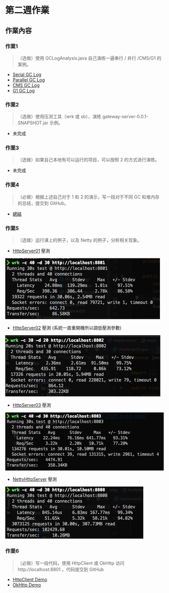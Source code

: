 # 第二週作業

## 作業內容

### 作業1
> （选做）使用 GCLogAnalysis.java 自己演练一遍串行 / 并行 /CMS/G1 的案例。

- [Serial GC Log](./nio01/gc_log/serial_gc.log)
- [Parallel GC Log](./nio01/gc_log/parallel_gc.log)
- [CMS GC Log](./nio01/gc_log/cms_gc.log)
- [G1 GC Log](./nio01/gc_log/g1_gc.log)

### 作業2
> （选做）使用压测工具（wrk 或 sb），演练 gateway-server-0.0.1-SNAPSHOT.jar 示例。

- 未完成

### 作業3
> （选做）如果自己本地有可以运行的项目，可以按照 2 的方式进行演练。

- 未完成

### 作業4
> （必做）根据上述自己对于 1 和 2 的演示，写一段对于不同 GC 和堆内存的总结，提交到 GitHub。

- [總結](./nio01/gc_log/README.md)

### 作業5
> （选做）运行课上的例子，以及 Netty 的例子，分析相关现象。

- [HttpServer01](./nio01/src/main/java/java0/nio01/server/HttpServer01.java) 壓測

![HttpServer01 壓測](./server-demo/server_1.png)

- [HttpServer02](./nio01/src/main/java/java0/nio01/server/HttpServer02.java) 壓測 (系統一直重開機所以調低壓測參數)

![HttpServer02 壓測](./server-demo/server_2.png)

- [HttpServer03](./nio01/src/main/java/java0/nio01/server/HttpServer03.java) 壓測

![HttpServer03 壓測](./server-demo/server_3.png)

- [NettyHttpServer](./nio01/src/main/java/java0/nio01/server/netty/NettyHttpServer.java) 壓測

![NettyHttpServer 壓測](./server-demo/netty_server.png)

### 作業6
> （必做）写一段代码，使用 HttpClient 或 OkHttp 访问  http://localhost:8801 ，代码提交到 GitHub

- [HttpClient Demo](./nio01/src/main/java/java0/nio01/client/HttpClient1.java)
- [OkHttp Demo](./nio01/src/main/java/java0/nio01/client/OkHttpClient1.java)

